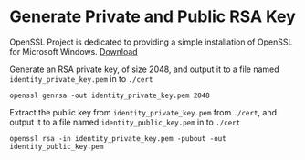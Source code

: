 # Generate Private and Public RSA Key

OpenSSL Project is dedicated to providing a simple installation of OpenSSL for Microsoft Windows.
[Download](https://slproweb.com/products/Win32OpenSSL.html)

Generate an RSA private key, of size 2048, and output it to a file named `identity_private_key.pem` in to `./cert`

```shell
openssl genrsa -out identity_private_key.pem 2048
```

Extract the public key from `identity_private_key.pem` from `./cert`, and output it to a file named `identity_public_key.pem` in to `./cert`

```shell
openssl rsa -in identity_private_key.pem -pubout -out identity_public_key.pem
```

